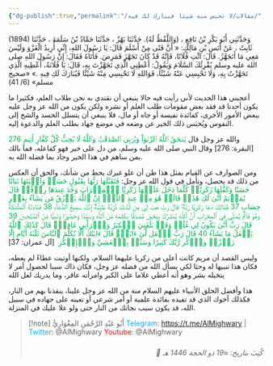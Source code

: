 ```yaml
---
{"dg-publish":true,"permalink":"/مقالات/لا تحبس منه شيئا فيبارك لك فيه/","noteIcon":"📑","created":"2025-05-12T06:28:51.149+03:00","updated":"2025-07-12T13:03:05.676+03:00"}
---
```




 
(1894) وَحَدَّثَنِي أَبُو بَكْرِ بْنُ نَافِعٍ ، (وَاللَّفْظُ لَهُ). حَدَّثَنَا بَهْزٌ ، حَدَّثَنَا حَمَّادُ بْنُ سَلَمَةَ ، حَدَّثَنَا ثَابِتٌ ، عَنْ أَنَسِ بْنِ مَالِكٍ: « أَنَّ فَتًى مِنْ أَسْلَمَ قَالَ: يَا رَسُولَ اللهِ، إِنِّي أُرِيدُ الْغَزْوَ وَلَيْسَ مَعِي مَا أَتَجَهَّزُ. قَالَ: ائْتِ فُلَانًا، فَإِنَّهُ قَدْ كَانَ تَجَهَّزَ فَمَرِضَ. فَأَتَاهُ فَقَالَ: إِنَّ رَسُولَ اللهِ صلى الله عليه وسلم يُقْرِئُكَ السَّلَامَ وَيَقُولُ: أَعْطِنِي الَّذِي تَجَهَّزْتَ بِهِ، قَالَ: يَا فُلَانَةُ، أَعْطِيهِ الَّذِي تَجَهَّزْتُ بِهِ، وَلَا تَحْبِسِي عَنْهُ شَيْئًا، فَوَاللهِ لَا تَحْبِسِي مِنْهُ شَيْئًا فَيُبَارَكَ لَكِ فِيهِ .»
«صحيح مسلم» (6/ 41)

أعجبني هذا الحديث لأني رأيت فيه حالا ينبغي أن نقتدي به نحن طلاب العلم، فكثيرا ما يكون أحدنا قد فقد بعض مقومات طلب العلم أو نشره ولكن يكون من الله عز وجل عليه ببعض الأمور الأخرى، كفائدة نفيسة أو جاه أو مال، فلا ينبغي أن يتسلل الحسد والشح إلى النفوس ويُحبَس ذلك الخير عن وضعه في موضع جهاد بطلب العلم والدعوة إليه. 

والله عز وجل قال <font color="#00b050">يَمۡحَقُ ٱللَّهُ ٱلرِّبَوٰاْ وَيُرۡبِي ٱلصَّدَقَٰتِۗ وَٱللَّهُ لَا يُحِبُّ كُلَّ كَفَّارٍ أَثِيمٍ 276</font>  [البقرة: 276]
وقال النبي صلى الله عليه وسلم، من دل على خير فهو كفاعله، فما بالك بمن ساهم في هذا الخير وجاد بما فضله الله به.
 
ومن الصوارف عن القيام بمثل هذا ظن أن علو غيرك يحط من شأنك، والحق أن العكس من ذلك قد يحصل، وتأمل في قول الله عز وجل: 
<font color="#00b050">فَتَقَبَّلَهَا رَبُّهَا بِقَبُولٍ حَسَنٖ وَأَنۢبَتَهَا نَبَاتًا حَسَنٗا وَكَفَّلَهَا زَكَرِيَّاۖ كُلَّمَا دَخَلَ عَلَيۡهَا زَكَرِيَّا ٱلۡمِحۡرَابَ وَجَدَ عِندَهَا رِزۡقٗاۖ قَالَ يَٰمَرۡيَمُ أَنَّىٰ لَكِ هَٰذَاۖ قَالَتۡ هُوَ مِنۡ عِندِ ٱللَّهِۖ إِنَّ ٱللَّهَ يَرۡزُقُ مَن يَشَآءُ بِغَيۡرِ حِسَابٍ 37 هُنَالِكَ دَعَا زَكَرِيَّا رَبَّهُۥۖ قَالَ رَبِّ هَبۡ لِي مِن لَّدُنكَ ذُرِّيَّةٗ طَيِّبَةًۖ إِنَّكَ سَمِيعُ ٱلدُّعَآءِ 38 فَنَادَتۡهُ ٱلۡمَلَٰٓئِكَةُ وَهُوَ قَآئِمٞ يُصَلِّي فِي ٱلۡمِحۡرَابِ أَنَّ ٱللَّهَ يُبَشِّرُكَ بِيَحۡيَىٰ مُصَدِّقَۢا بِكَلِمَةٖ مِّنَ ٱللَّهِ وَسَيِّدٗا وَحَصُورٗا وَنَبِيّٗا مِّنَ ٱلصَّٰلِحِينَ 39 قَالَ رَبِّ أَنَّىٰ يَكُونُ لِي غُلَٰمٞ وَقَدۡ بَلَغَنِيَ ٱلۡكِبَرُ وَٱمۡرَأَتِي عَاقِرٞۖ قَالَ كَذَٰلِكَ ٱللَّهُ يَفۡعَلُ مَا يَشَآءُ 40 قَالَ رَبِّ ٱجۡعَل لِّيٓ ءَايَةٗۖ قَالَ ءَايَتُكَ أَلَّا تُكَلِّمَ ٱلنَّاسَ ثَلَٰثَةَ أَيَّامٍ إِلَّا رَمۡزٗاۗ وَٱذۡكُر رَّبَّكَ كَثِيرٗا وَسَبِّحۡ بِٱلۡعَشِيِّ وَٱلۡإِبۡكَٰرِ</font>  [آل عمران: 37]

وليس القصد أن مريم كانت أعلى من زكريا عليهما السلام، ولكنها أوتيت عطاءً لم يعطه، فكان هذا تنبيها له وحثا لكي يسأل الله من فضله عز وجل، فكان ذاك سببا لحصول أمر لا يتخيله بشر وهو أنه أعطي غلاما على الكبر وامرأته عاقر، وما يدريك لعل الله

هذا وأفضل الخلق الأنبياء عليهم السلام منة من الله عز وجل علينا، ينقذنا بهم من النار، فكذلك أخوك الذي قد تفيده بفائدة علمية أو أمر شرعي أو تعينه على جهاده في سبيل الله، قد يكون سبب نجاتك من النار حتى ولو علا عليك في المنزلة. 


> [!note] أَبُو عَبْدِ الرَّحْمَنِ المِغْوَارِيُّ 
> <font color="#00b0f0">Telegram</font>: https://t.me/AlMighwary | <font color="#00b0f0">Twitter</font>: @AlMighwary 
<font color="#ff0000">Youtube</font>: @AlMighwary <footer style="text-align:right; font-style:italic; padding-top:10px;">📅 كُتِبَ  بتاريخ: ≈19 ذو الحجة 1446 هـ</footer>
   







